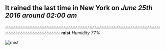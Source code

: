 ## It rained the last time in New York on *June 25th 2016 around 02:00 am*
💧💧💧💧💧💧💧💧💧💧💧💧💧💧💧💧💧💧💧💧💧💧💧💧💧💧💧💧💧💧💧💧💧💧💧💧💧💧💧💧💧💧💧💧💧💧💧💧💧💧💧💧💧💧💧💧💧💧💧💧💧💧💧💧💧💧💧💧💧💧💧💧💧💧💧💧💧💧💧💧💧💧💧💧💧💧💧💧💧💧💧💧💧💧💧💧💧💧💧💧💧💧💧💧💧💧💧💧💧💧💧💧💧💧💧💧💧💧💧💧💧💧  **mist** *Humidity 77%*

![mist](http://openweathermap.org/img/w/50n.png)
